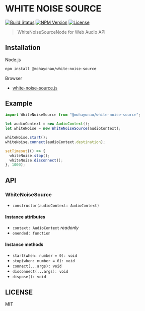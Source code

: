 # WHITE NOISE SOURCE
[![Build Status](http://img.shields.io/travis/mohayonao/white-noise-source.svg?style=flat-square)](https://travis-ci.org/mohayonao/white-noise-source)
[![NPM Version](http://img.shields.io/npm/v/@mohayonao/white-noise-source.svg?style=flat-square)](https://www.npmjs.org/package/@mohayonao/white-noise-source)
[![License](http://img.shields.io/badge/license-MIT-brightgreen.svg?style=flat-square)](http://mohayonao.mit-license.org/)

> WhiteNoiseSourceNode for Web Audio API

## Installation

Node.js

```sh
npm install @mohayonao/white-noise-source
```

Browser

- [white-noise-source.js](https://raw.githubusercontent.com/mohayonao/white-noise-source/master/build/white-noise-source.js)

## Example

```js
import WhiteNoiseSource from "@mohayonao/white-noise-source";

let audioContext = new AudioContext();
let whiteNoise = new WhiteNoiseSource(audioContext);

whiteNoise.start();
whiteNoise.connect(audioContext.destination);

setTimeout(() => {
  whiteNoise.stop();
  whiteNoise.disconnect();
}, 1000);
```

## API
### WhiteNoiseSource
- `constructor(audioContext: AudioContext)`

#### Instance attributes
- `context: AudioContext` _readonly_
- `onended: function`

#### Instance methods
- `start(when: number = 0): void`
- `stop(when: number = 0): void`
- `connect(...args): void`
- `disconnect(...args): void`
- `dispose(): void`

## LICENSE
MIT
